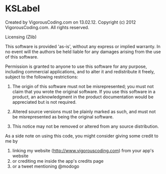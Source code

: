 KSLabel
=======

Created by VigorousCoding.com on 13.02.12.
Copyright (c) 2012 VigorousCoding.com. All rights reserved.

Licensing (Zlib)

This software is provided 'as-is', without any express or implied
warranty. In no event will the authors be held liable for any damages
arising from the use of this software.

Permission is granted to anyone to use this software for any purpose,
including commercial applications, and to alter it and redistribute it
freely, subject to the following restrictions:

1. The origin of this software must not be misrepresented; you must not
   claim that you wrote the original software. If you use this software in
   a product, an acknowledgment in the product documentation would be
   appreciated but is not required.

2. Altered source versions must be plainly marked as such, and must not
   be misrepresented as being the original software.

3. This notice may not be removed or altered from any source distribution.

As a side note on using this code, you might consider giving some credit to me by
1) linking my website (http://www.vigorouscoding.com) from your app's website 
2) or crediting me inside the app's credits page 
3) or a tweet mentioning @modogo